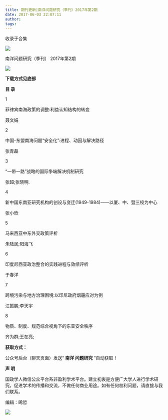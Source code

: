 ```yaml
---
title: 期刊更新|南洋问题研究（季刊）2017年第2期
date: 2017-06-03 22:07:11
author: 
tags: 
---
```



收录于合集

![](/images/4247/2.png)

南洋问题研究（季刊） 2017年第2期

![](/images/4247/3.jpeg)

  

 **下载方式见底部**

  

 **目 录**

1

菲律宾南海政策的调整:利益认知结构的转变

聂文娟

  

2

中国-东盟南海问题“安全化”:进程、动因与解决路径

张青磊  

  

3

“一带一路”战略的国际争端解决机制研究

张超;张晓明.  

  

4

新中国东南亚研究机构的创设与变迁(1949-1984)——以厦、中、暨三校为中心

张小欣  

  

5

马来西亚中东外交政策评析

朱陆民;阳海飞  

  

6

印度尼西亚政治整合的实践进程与效绩评析

于春洋  

  

7

跨境污染与地方治理困境:以印尼政府烟霾应对为例

江振鹏;李天宇  

  

8

物质、制度、规范综合视角下的东亚安全秩序

齐为群;王在亮;  

  

  

**获取方式：**

公众号后台（聊天页面）发送“ **南洋 **问题研究**** ”自动获取！

  

 **声 明**

国政学人微信公众平台系非盈利学术平台。建立初衷是方便广大学人进行学术研究，促进学术的传播和交流，不做任何商业用途。如有任何权利问题，请直接与我们联系。

编辑：晞哲

  

![](/images/4247/4.png)

